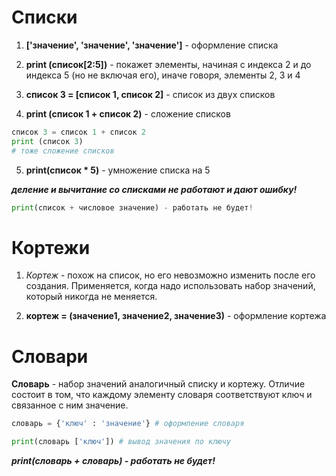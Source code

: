 # Списки
1. **['значение', 'значение', 'значение']** - оформление списка

2. **print (список[2:5])** - покажет элементы, начиная с индекса 2 и до индекса 5 (но не включая его), иначе говоря, элементы 2, 3 и 4

3. **список 3 = [список 1, список 2]** - список из двух списков

4. **print (список 1 + список 2)** - сложение списков

```python
список 3 = список 1 + список 2
print (список 3) 
# тоже сложение списков
```

5. **print(список * 5)** - умножение списка на 5

***деление и вычитание со списками не работают и дают ошибку!***
    
```python
print(список + числовое значение) - работать не будет!
```

# Кортежи

1. *Кортеж* - похож на список, но его невозможно изменить после его создания. Применяется, когда надо использовать набор значений, который никогда не меняется.

2. **кортеж = (значение1, значение2, значение3)** - оформление кортежа

# Словари

**Словарь** - набор значений аналогичный списку и кортежу. Отличие состоит в том, что каждому элементу словаря соответствуют ключ и связанное с ним значение. 

```python
словарь = {'ключ' : 'значение'} # оформление словаря

print(словарь ['ключ']) # вывод значения по ключу
```

***print(словарь + словарь) - работать не будет!***
